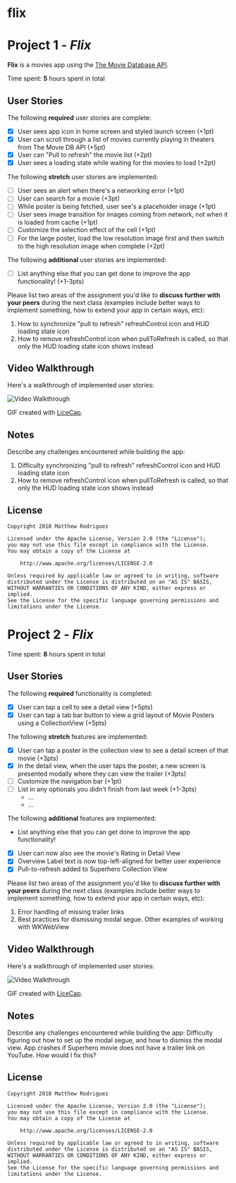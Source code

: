 # flix

# Project 1 - *Flix*

**Flix** is a movies app using the [The Movie Database API](https://developers.themoviedb.org/).

Time spent: **5** hours spent in total

## User Stories

The following **required** user stories are complete:

- [x] User sees app icon in home screen and styled launch screen (+1pt)
- [x] User can scroll through a list of movies currently playing in theaters from The Movie DB API (+5pt)
- [x] User can "Pull to refresh" the movie list (+2pt)
- [x] User sees a loading state while waiting for the movies to load (+2pt)

The following **stretch** user stories are implemented:

- [ ] User sees an alert when there's a networking error (+1pt)
- [ ] User can search for a movie (+3pt)
- [ ] While poster is being fetched, user see's a placeholder image (+1pt)
- [ ] User sees image transition for images coming from network, not when it is loaded from cache (+1pt)
- [ ] Customize the selection effect of the cell (+1pt)
- [ ] For the large poster, load the low resolution image first and then switch to the high resolution image when complete (+2pt)

The following **additional** user stories are implemented:

- [ ] List anything else that you can get done to improve the app functionality! (+1-3pts)

Please list two areas of the assignment you'd like to **discuss further with your peers** during the next class (examples include better ways to implement something, how to extend your app in certain ways, etc):

1. How to synchronize "pull to refresh" refreshControl icon and HUD loading state icon
2. How to remove refreshControl icon when pullToRefresh is called, so that only the HUD loading state icon shows instead

## Video Walkthrough

Here's a walkthrough of implemented user stories:

<img src='https://i.imgur.com/igvzH5I.gif' title='Video Walkthrough' width='' alt='Video Walkthrough' />

GIF created with [LiceCap](http://www.cockos.com/licecap/).

## Notes

Describe any challenges encountered while building the app:
1. Difficulty synchronizing "pull to refresh" refreshControl icon and HUD loading state icon
2. How to remove refreshControl icon when pullToRefresh is called, so that only the HUD loading state icon shows instead

## License

    Copyright 2018 Matthew Rodriguez

    Licensed under the Apache License, Version 2.0 (the "License");
    you may not use this file except in compliance with the License.
    You may obtain a copy of the License at

        http://www.apache.org/licenses/LICENSE-2.0

    Unless required by applicable law or agreed to in writing, software
    distributed under the License is distributed on an "AS IS" BASIS,
    WITHOUT WARRANTIES OR CONDITIONS OF ANY KIND, either express or implied.
    See the License for the specific language governing permissions and
    limitations under the License.

# Project 2 - *Flix*

Time spent: **8** hours spent in total

## User Stories

The following **required** functionality is completed:

- [x] User can tap a cell to see a detail view (+5pts)
- [x] User can tap a tab bar button to view a grid layout of Movie Posters using a CollectionView (+5pts)

The following **stretch** features are implemented:

- [x] User can tap a poster in the collection view to see a detail screen of that movie (+3pts)
- [x] In the detail view, when the user taps the poster, a new screen is presented modally where they can view the trailer (+3pts)
- [ ] Customize the navigation bar (+1pt)
- [ ] List in any optionals you didn't finish from last week (+1-3pts)
   - ...
   - ...

The following **additional** features are implemented:

- List anything else that you can get done to improve the app functionality!
- [x] User can now also see the movie's Rating in Detail View
- [x] Overview Label text is now top-left-aligned for better user experience
- [x] Pull-to-refresh added to Superhero Collection View

Please list two areas of the assignment you'd like to **discuss further with your peers** during the next class (examples include better ways to implement something, how to extend your app in certain ways, etc):

1. Error handling of missing trailer links
2. Best practices for dismissing modal segue. Other examples of working with WKWebView

## Video Walkthrough

Here's a walkthrough of implemented user stories:

<img src='https://i.imgur.com/QXfpQkY.gif' title='Video Walkthrough' width='' alt='Video Walkthrough' />

GIF created with [LiceCap](http://www.cockos.com/licecap/).

## Notes

Describe any challenges encountered while building the app:
Difficulty figuring out how to set up the modal segue, and how to dismiss the modal view.
App crashes if Superhero movie does not have a trailer link on YouTube. How would I fix this?

## License

    Copyright 2018 Matthew Rodriguez

    Licensed under the Apache License, Version 2.0 (the "License");
    you may not use this file except in compliance with the License.
    You may obtain a copy of the License at

        http://www.apache.org/licenses/LICENSE-2.0

    Unless required by applicable law or agreed to in writing, software
    distributed under the License is distributed on an "AS IS" BASIS,
    WITHOUT WARRANTIES OR CONDITIONS OF ANY KIND, either express or implied.
    See the License for the specific language governing permissions and
    limitations under the License.
